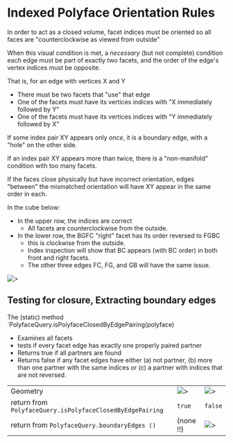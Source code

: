 # Indexed Polyface Orientation Rules

In order to act as a closed volume, facet indices must be oriented so all faces are "counterclockwise as viewed from outside"

When this visual condition is met, a _necessary_ (but not complete) condition each edge must be part of exactly two facets, and the order of the edge's vertex indices must be opposite.

That is, for an edge with vertices X and Y

- There must be two facets that "use" that edge
- One of the facets must have its vertices indices with "X immediately followed by Y"
- One of the facets must have its vertices indices with "Y immediately followed by X"

If some index pair XY appears only _once_, it is a boundary edge, with a "hole" on the other side.

If an index pair XY appears more than twice, there is a "non-manifold" condition with too many facets.

If the faces close physically but have incorrect orientation, edges "between" the mismatched orientation will have XY appear in the same order in each.

In the cube below:

- In the upper row, the indices are correct
  - All facets are counterclockwise from the outside.
- In the lower row, the BGFC "right" facet has its order reversed to FGBC
  - this is clockwise from the outside.
  - Index inspection will show that BC appears (with BC order) in both front and right facets.
  - The other three edges FC, FG, and GB will have the same issue.

![>](./figs/Polyface/PolyfaceIndexPairing.png)

## Testing for closure, Extracting boundary edges

The (static) method `PolyfaceQuery.isPolyfaceClosedByEdgePairing(polyface)

- Examines all facets
- tests if every facet edge has exactly one properly paired partner
- Returns true if all partners are found
- Returns false if any facet edges have either (a) not partner, (b) more than one partner with the same indices or (c) a partner with indices that are not reversed.

|                                                           |                                      |                                                     |
| --------------------------------------------------------- | ------------------------------------ | --------------------------------------------------- |
| Geometry                                                  | ![>](./figs/Polyface/CappedCone.png) | ![>](./figs/Polyface/UncappedCone.png)              |
| return from `PolyfaceQuery.isPolyfaceClosedByEdgePairing` | `true`                               | `false`                                             |
| return from `PolyfaceQuery.boundaryEdges ()`              | (none !!)                            | ![>](./figs/Polyface/UncappedConeBoundaryEdges.png) |
